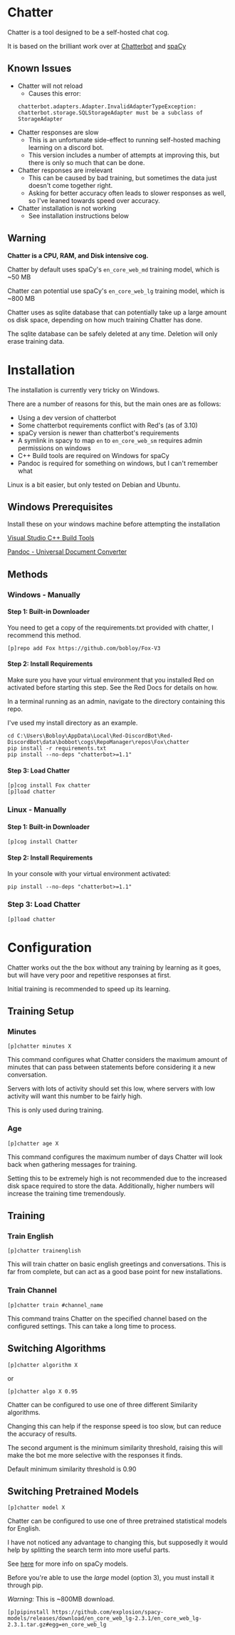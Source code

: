 # Chatter

Chatter is a tool designed to be a self-hosted chat cog.

It is based on the brilliant work over at [Chatterbot](https://github.com/gunthercox/ChatterBot) and [spaCy](https://github.com/explosion/spaCy)


## Known Issues

* Chatter will not reload
    * Causes this error:
    ```
    chatterbot.adapters.Adapter.InvalidAdapterTypeException: chatterbot.storage.SQLStorageAdapter must be a subclass of StorageAdapter 
    ```
* Chatter responses are slow
    * This is an unfortunate side-effect to running self-hosted maching learning on a discord bot. 
    * This version includes a number of attempts at improving this, but there is only so much that can be done.
* Chatter responses are irrelevant
    * This can be caused by bad training, but sometimes the data just doesn't come together right.
    * Asking for better accuracy often leads to slower responses as well, so I've leaned towards speed over accuracy.
* Chatter installation is not working
    * See installation instructions below

## Warning

**Chatter is a CPU, RAM, and Disk intensive cog.**

Chatter by default uses spaCy's `en_core_web_md` training model, which is ~50 MB

Chatter can potential use spaCy's `en_core_web_lg` training model, which is ~800 MB

Chatter uses as sqlite database that can potentially take up a large amount os disk space,
depending on how much training Chatter has done. 

The sqlite database can be safely deleted at any time. Deletion will only erase training data.


# Installation
The installation is currently very tricky on Windows.

There are a number of reasons for this, but the main ones are as follows:
* Using a dev version of chatterbot
* Some chatterbot requirements conflict with Red's (as of 3.10)
* spaCy version is newer than chatterbot's requirements
* A symlink in spacy to map `en` to `en_core_web_sm` requires admin permissions on windows
* C++ Build tools are required on Windows for spaCy
* Pandoc is required for something on windows, but I can't remember what

Linux is a bit easier, but only tested on Debian and Ubuntu.

## Windows Prerequisites

Install these on your windows machine before attempting the installation

[Visual Studio C++ Build Tools](https://visualstudio.microsoft.com/visual-cpp-build-tools/)

[Pandoc - Universal Document Converter](https://pandoc.org/installing.html)

## Methods
### Windows - Manually
#### Step 1: Built-in Downloader

You need to get a copy of the requirements.txt provided with chatter, I recommend this method.

```
[p]repo add Fox https://github.com/bobloy/Fox-V3
```

#### Step 2: Install Requirements

Make sure you have your virtual environment that you installed Red on activated before starting this step. See the Red Docs for details on how.

In a terminal running as an admin, navigate to the directory containing this repo. 

I've used my install directory as an example.

```
cd C:\Users\Bobloy\AppData\Local\Red-DiscordBot\Red-DiscordBot\data\bobbot\cogs\RepoManager\repos\Fox\chatter
pip install -r requirements.txt
pip install --no-deps "chatterbot>=1.1"
```

#### Step 3: Load Chatter

```
[p]cog install Fox chatter
[p]load chatter
```

### Linux - Manually

#### Step 1: Built-in Downloader

```
[p]cog install Chatter
```

#### Step 2: Install Requirements

In your console with your virtual environment activated:

```
pip install --no-deps "chatterbot>=1.1"
```

### Step 3: Load Chatter

```
[p]load chatter
```

# Configuration

Chatter works out the the box without any training by learning as it goes, 
but will have very poor and repetitive responses at first.

Initial training is recommended to speed up its learning.

## Training Setup

### Minutes
```
[p]chatter minutes X
``` 
This command configures what Chatter considers the maximum amount of minutes 
that can pass between statements before considering it a new conversation.

Servers with lots of activity should set this low, where servers with low activity 
will want this number to be fairly high.

This is only used during training.

### Age

```
[p]chatter age X
``` 
This command configures the maximum number of days Chatter will look back when 
gathering messages for training.

Setting this to be extremely high is not recommended due to the increased disk space required to store
the data. Additionally, higher numbers will increase the training time tremendously.


## Training

### Train English

```
[p]chatter trainenglish
```

This will train chatter on basic english greetings and conversations. 
This is far from complete, but can act as a good base point for new installations.

### Train Channel

```
[p]chatter train #channel_name
``` 
This command trains Chatter on the specified channel based on the configured 
settings. This can take a long time to process.


## Switching Algorithms

```
[p]chatter algorithm X
```
or
```
[p]chatter algo X 0.95
```

Chatter can be configured to use one of three different Similarity algorithms.

Changing this can help if the response speed is too slow, but can reduce the accuracy of results.

The second argument is the minimum similarity threshold,
raising this will make the bot me more selective with the responses it finds.

Default minimum similarity threshold is 0.90


## Switching Pretrained Models

```
[p]chatter model X
```

Chatter can be configured to use one of three pretrained statistical models for English.

I have not noticed any advantage to changing this, 
but supposedly it would help by splitting the search term into more useful parts.

See [here](https://spacy.io/models) for more info on spaCy models.

Before you're able to use the *large* model (option 3), you must install it through pip.

*Warning:* This is ~800MB download.

```
[p]pipinstall https://github.com/explosion/spacy-models/releases/download/en_core_web_lg-2.3.1/en_core_web_lg-2.3.1.tar.gz#egg=en_core_web_lg
``` 
